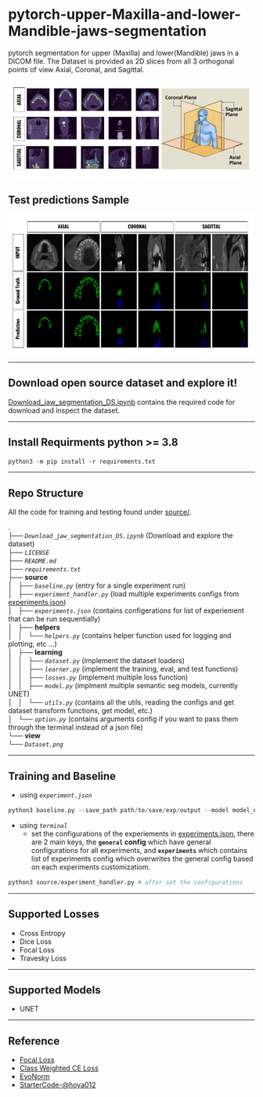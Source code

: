 # pytorch-upper-Maxilla-and-lower-Mandible-jaws-segmentation
pytorch segmentation for  upper (Maxilla) and lower(Mandible) jaws in a DICOM file.  The Dataset is provided as 2D slices from all 3 orthogonal points of view Axial, Coronal, and Sagittal.

![Dataset](view/Dataset.png)

## Test predictions Sample

![TestSet Prediction Sample](view/results.png)

---
## Download open source dataset and explore it!
[Download_jaw_segmentation_DS.ipynb](Download_jaw_segmentation_DS.ipynb) contains the required code for download and inspect the dataset.

---
## Install Requirments python >= 3.8
`python3 -m pip install -r requirements.txt`

---
## Repo Structure
All the code for training and testing found under [source/](source/).

.\
├── *`Download_jaw_segmentation_DS.ipynb`* (Download and explore the dataset)\
├── *`LICENSE`*\
├── *`README.md`*\
├── *`requirements.txt`*\
├── **source**\
│   ├── *`baseline.py`* (entry for a single experiment run)\
│   ├── *`experiment_handler.py`* (load multiple experiments configs from [experiments.json](source/experiments.json))\
│   ├── *`experiments.json`* (contains configerations for list of experiement that can be run sequentially)\
│   ├── **helpers**\
│   │   └── *`helpers.py`* (contains helper function used for logging and plotting, etc ...)\
│   ├── **learning**\
│   │   ├── *`dataset.py`* (implement the dataset loaders)\
│   │   ├── *`learner.py`* (implement the training, eval, and test functions)\
│   │   ├── *`losses.py`* (implement multiple loss function)\
│   │   ├── *`model.py`* (implment multiple semantic seg models, currently UNET)\
│   │   └── *`utils.py`* (contains all the utils, reading the configs and get dataset transform functions, get model, etc.)\
│   └── *`option.py`* (contains arguments config if you want to pass them through the terminal instead of a json file)\
└── **view**\
    └── *`Dataset.png`*

---

## Training and Baseline

- using *`experiment.json`*
```python
python3 baseline.py --save_path path/to/save/exp/output --model model_name --train_size 128 128 --test_size 128 128 --crop_size --batch_size 8; # other parameters found in [options.py](source/option.py)
```

- using *`terminal`*
    - set the configurations of the experiements in [experiments.json](source/experiments.json), there are 2 main keys, the **`general` config** which have general configurations for all experiments, and **`experiments`** which contains list of experiments config which overwrites the general config based on each experiments customizatiom.

```python
python3 source/experiment_handler.py # after set the configurations
```

---

## Supported Losses

- Cross Entropy
- Dice Loss
- Focal Loss
- Travesky Loss

---

## Supported Models

- UNET

---

## Reference
- [Focal Loss](https://github.com/clcarwin/focal_loss_pytorch)
- [Class Weighted CE Loss](https://github.com/openseg-group/OCNet.pytorch/blob/master/utils/loss.py)
- [EvoNorm](https://github.com/digantamisra98/EvoNorm)
- [StarterCode-@hoya012](https://github.com/hoya012/semantic-segmentation-tutorial-pytorch)